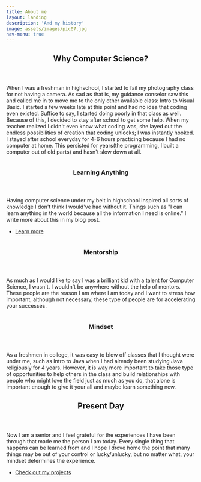 ```yaml
---
title: About me
layout: landing
description: 'And my history'
image: assets/images/pic07.jpg
nav-menu: true
---
```


<!-- Main -->
<div id="main">

<!-- One -->
<section id="one">
	<div class="inner">
		<header class="major">
			<h2>Why Computer Science?</h2>
		</header>
		<p>When I was a freshman in highschool, I started to fail my photography class for not having a camera. As sad as that is, my guidance conselor saw this and called me in to 
		move me to the only other available class: Intro to Visual Basic. I started a few weeks late at this point and had no idea that coding even existed. Suffice to say, I started doing poorly
		in that class as well. Because of this, I decided to stay after school to get some help. When my teacher realized I didn't even know what coding was, she layed out the endless possibilities of creation that coding unlocks; I was instantly hooked. I stayed after school everyday for 4-6 hours practicing because I had no computer at home. This persisted for years(the programming, I built a computer out of old parts) and hasn't slow down at all.</p>
	</div>
</section>

<!-- Two -->
<section id="two" class="spotlights">
	<section>
		<a href="" class="image">
			<img src="{% link assets/images/pic08.jpg %}" alt="" data-position="center center" />
		</a>
		<div class="content">
			<div class="inner">
				<header class="major">
					<h3>Learning Anything</h3>
				</header>
				<p>Having computer science under my belt in highschool inspired all sorts of knowledge I don't think I would've had without it. Things such as "I can learn anything in the world because all the information I need is online." I write more about this in my blog post.</p>
				<ul class="actions">
					<li><a href="learning_blog.html" class="button">Learn more</a></li>
				</ul>
			</div>
		</div>
	</section>
	<section>
		<a href="" class="image">
			<img src="{% link assets/images/pic09.jpg %}" alt="" data-position="top center" />
		</a>
		<div class="content">
			<div class="inner">
				<header class="major">
					<h3>Mentorship</h3>
				</header>
				<p>As much as I would like to say I was a brilliant kid with a talent for Computer Science, I wasn't. I wouldn't be anywhere without the help of mentors. These people are the reason I am where I am today and I want to stress how important, although not necessary, these type of people are for accelerating your successes. </p>
				<!-- <ul class="actions">
					<li><a href="generic.html" class="button">Learn more</a></li>
				</ul> -->
			</div>
		</div>
	</section>
	<section>
		<a href="" class="image">
			<img src="{% link assets/images/pic10.jpg %}" alt="" data-position="25% 25%" />
		</a>
		<div class="content">
			<div class="inner">
				<header class="major">
					<h3>Mindset</h3>
				</header>
				<p>As a freshmen in college, it was easy to blow off classes that I thought were under me, such as Intro to Java when I had already been studying Java religiously for 4 years. However, it is way more important to take those type of opportunities to help others in the class and build relationships with people who might love the field just as much as you do, that alone is important enough to give it your all and maybe learn something new.</p>
				<!-- <ul class="actions">
					<li><a href="generic.html" class="button">Learn more</a></li>
				</ul> -->
			</div>
		</div>
	</section>
</section>

<!-- Three -->
<section id="three">
	<div class="inner">
		<header class="major">
			<h2>Present Day</h2>
		</header>
		<p>Now I am a senior and I feel grateful for the experiences I have been through that made me the person I am today. Every single thing that happens can be learned from and I hope I drove home the point that many things may be out of your control or lucky/unlucky, but no matter what, your mindset determines the experience.</p>
		<ul class="actions">
			<li><a href="Projects.html" class="button next">Check out my projects</a></li>
		</ul>
	</div>
</section>

</div>
